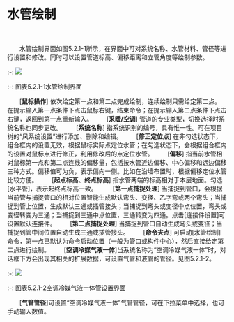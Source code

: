 # 水管绘制
<br/>

&emsp;&emsp;水管绘制界面如图5.2.1-1所示，在界面中可对系统名称、水管材料、管径等进行设置和修改。同时可以设置管道标高、偏移距离和立管角度等绘制参数。
 <br/>

:-: ![](images/156.png)

:-: 图表5.2.1-1水管绘制界面
<br/>


&emsp;&emsp;[**鼠标操作**] 依次给定第一点和第二点完成绘制，连续绘制只需给定第二点。在提示输入第一点条件下点击鼠标右键，结束命令；在提示输入第二点条件下点击右键，返回到第一点重新输入。
&emsp;&emsp;[**采暖/空调**] 管道的专业类型，切换选择时系统名称也同步更改。
&emsp;&emsp;[**系统名称**] 指系统识别的编号，具有惟一性。可在项目树的“风系统设置”进行添加、删除和编辑。
&emsp;&emsp;[**修正定位点**] 在非勾选状态下，组合框内的设置无效，根据鼠标实际点定位水管；在勾选状态下，会根据组合框内的设置对鼠标点进行修正，利用修改后的点定位水管。
&emsp;&emsp;[**偏移**] 指当前水管相对鼠标第一点和第二点连线的偏移量，包括按水管近边偏移、中心偏移和远边偏移三种方式。偏移值可为负，表示偏向一侧。比如在沿墙布置时，根据偏移定位水管比较方便。
&emsp;&emsp;[**起点标高、终点标高**] 指水管两端的标高相对于本层地面。勾选[水平管]，表示起终点标高一致。
&emsp;&emsp; [**第一点捕捉处理**] 当捕捉到管口，会根据当前管与捕捉管口的相对位置智能生成默认弯头、变径、乙字弯或两个弯头；当捕捉到管上位置，生成默认三通或插管接头；当捕捉到弯头或变径中点位置，弯头或变径转变为三通；当捕捉到三通中点位置，三通转变为四通。点击[连接件设置]可设置默认连接件。
&emsp;&emsp;[**第二点捕捉处理**] 当捕捉到管口自动生成弯头或变径；当捕捉到管中间位置自动生成三通或插管接头。
&emsp;&emsp;[**命令夹点**] 可启动[水管绘制]命令，第一点已默认为命令启动位置（一般为管口或构件中心），然后直接给定第二点进行绘制。
&emsp;&emsp;[**空调冷媒气液一体**]当系统名称为“空调冷媒气液一体”时，对话框下方会出现其相关的扩展数据，可设置气管和液管的管径。见图5.2.1-2。
<br/>

:-: ![](images/157.png)


:-: 图表5.2.1-2空调冷媒气液一体管设置界面
<br/>


&emsp;&emsp;[**气管管径**]可设置“空调冷媒气液一体”气管管径，可在下拉菜单中选择，也可手动输入数值。
